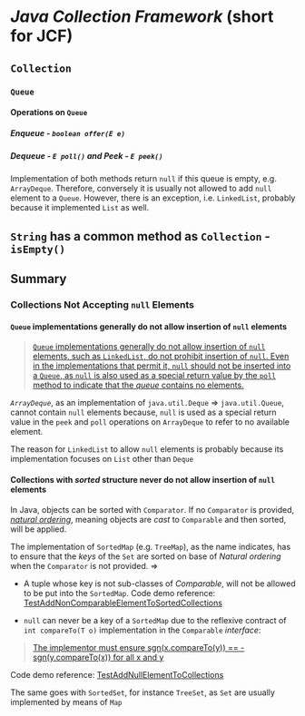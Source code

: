 # *Java Collection Framework* (short for JCF)
## `Collection`
### `Queue`
#### Operations on `Queue`
##### *Enqueue* - `boolean offer(E e)`
##### *Dequeue* - `E poll()` and *Peek* - `E peek()`
Implementation of both methods return `null` if this queue is empty, e.g. `ArrayDeque`. Therefore, conversely it is usually not allowed to add `null` element to a `Queue`. However, there is an exception, i.e. `LinkedList`, probably because it implemented `List` as well.

## `String` has a common method as `Collection` - `isEmpty()`

## Summary
### Collections Not Accepting `null` Elements
#### `Queue` implementations generally do not allow insertion of `null` elements
> [`Queue` implementations generally do not allow insertion of `null` elements, such as `LinkedList`, do not prohibit insertion of `null`. Even in the implementations that permit it, `null` should not be inserted into a `Queue`, as `null` is also used as a special return value by the `poll` method to indicate that the *queue* contains no elements.](https://docs.oracle.com/javase/8/docs/api/java/util/Queue.html)

*`ArrayDeque`*, as an implementation of `java.util.Deque` => `java.util.Queue`, cannot contain `null` elements because, `null` is used as a special return value in the `peek` and `poll` operations on `ArrayDeque` to refer to no available element.

The reason for `LinkedList` to allow `null` elements is probably because its implementation focuses on `List` other than `Deque`

#### Collections with *sorted* structure never do not allow insertion of `null` elements
In Java, objects can be sorted with `Comparator`. If no `Comparator` is provided, [*natural ordering*](https://docs.oracle.com/javase/8/docs/api/java/lang/Comparable.html), meaning objects are *cast* to `Comparable` and then sorted, will be applied.    

The implementation of `SortedMap` (e.g. `TreeMap`), as the name indicates, has to ensure that the *keys* of the `Set` are sorted on base of *Natural ordering* when the `Comparator` is not provided. =>

* A tuple whose key is not sub-classes of *Comparable*, will not be allowed to be put into the `SortedMap`. Code demo reference: [TestAddNonComparableElementToSortedCollections](https://github.com/rxue/java8-perusharjoitus/blob/master/error_code/src/test/java/ruixue/practice/ocpkasi/core_java/collections/TestAddNonComparableElementToSortedCollections.java)

* `null` can never be a key of a `SortedMap` due to the reflexive contract of `int compareTo(T o)` implementation in the `Comparable` *interface*: 

> [The implementor must ensure sgn(x.compareTo(y)) == -sgn(y.compareTo(x)) for all x and y](https://docs.oracle.com/javase/8/docs/api/java/lang/Comparable.html#compareTo-T-)

Code demo reference: [TestAddNullElementToCollections](https://github.com/rxue/java8-perusharjoitus/blob/master/error_code/src/test/java/ruixue/practice/ocpkasi/core_java/collections/TestAddNullElementToCollections.java)

The same goes with `SortedSet`, for instance `TreeSet`, as `Set` are usually implemented by means of `Map`
